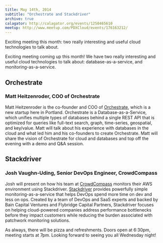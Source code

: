 ```yaml
---
title: May 14th, 2014
subtitle: "Orchestrate and Stackdriver"
archive: true
calagator: http://calagator.org/events/1250465610
meetup: http://www.meetup.com/PDXCloud/events/176163212/
---
```


Exciting meeting this month: two really interesting and useful cloud technologies to talk about.


Exciting meeting coming up this month! We have two really interesting and useful cloud technologies to talk about: database-as-a-service, and monitoring-as-a-service.

## Orchestrate
### Matt Heitzenroder, COO of Orchestrate

Matt Heitzenroder is the co-founder and COO of [Orchestrate](http://orchestrate.io), which is a new startup here in Portland. Orchestrate is a Database-as-a-Service, which unifies multiple types of databases behind a single REST API that is optimized for queries like full-text search, graph, time-series, geospatial, and key/value. Matt will talk about his experience with databases in the cloud and what led him and his co-founders to create Orchestrate. Matt will share the vision of Orchestrate for cloud and databases and top off the evening with a demo and Q&A session.

## Stackdriver
### Josh Vaughn-Uding, Senior DevOps Engineer, CrowdCompass

Josh will present on how his team at [CrowdCompass](http://crowdcompass.com) monitors their AWS environment using Stackdriver. [Stackdriver](http://www.stackdriver.com/) provides powerfully simple monitoring-as-a-service that helps DevOps spend more time on dev and less on ops. Created by a team of DevOps and SaaS experts and backed by Bain Capital Ventures and Flybridge Capital Partners, Stackdriver focuses on helping cloud-powered companies address performance bottlenecks before they impact customers while reducing the burden associated with patchwork monitoring solutions.

As always, there will be pizza and refreshments. Doors open at 6:30pm, meeting starts at 7pm. Looking forward to seeing you all Wednesday night!
